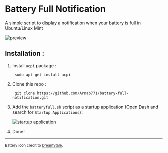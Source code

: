 # Battery Full Notification
A simple script to display a notification when your battery is full in Ubuntu/Linux Mint

![preview](http://i.imgur.com/rVGMBK8.png)

## Installation :

1. Install `acpi` package :

        sudo apt-get install acpi

2. Clone this repo :
        
        git clone https://github.com/Arnab771/battery-full-notification.git
        
3. Add the `batteryfull.sh` script as a startup application (Open Dash and search for `Startup Applications`) :

    ![startup application](http://i.imgur.com/pWcq9TW.png)

4. Done!


----

<sup>Battery icon credit to [DreamStale](http://www.dreamstale.com/free-download-40-battery-vector-icons/).</sup>


    
